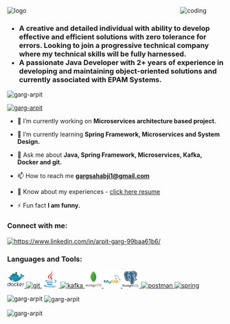 ![logo](https://github.com/garg-arpit/garg-arpit/blob/main/github-header-image.png)
<img align="right" alt="coding" width="20%" src="https://i.pinimg.com/originals/e8/f4/53/e8f453469a3ec97ecd354df465d73913.gif">
<h3 align="left" width="80%">
  <ul>
    <li>
  A creative and detailed individual with ability to develop effective and efficient solutions with zero tolerance for errors. Looking to join a progressive technical company where my technical skills will be fully harnessed. 
    </li>
    <li>
  A passionate Java Developer with 2+ years of experience in developing and maintaining object-oriented solutions and currently associated with EPAM Systems.</h3>
</li>
  </ul>
<p align="left"> <img src="https://komarev.com/ghpvc/?username=garg-arpit&label=Profile%20views&color=0e75b6&style=flat" alt="garg-arpit" /> </p>

<p align="left"> <a href="https://github.com/ryo-ma/github-profile-trophy"><img src="https://github-profile-trophy.vercel.app/?username=garg-arpit" alt="garg-arpit" /></a> </p>

- 🔭 I’m currently working on **Microservices architecture based project.**

- 🌱 I’m currently learning **Spring Framework, Microservices and System Design.**

- 💬 Ask me about **Java, Spring Framework, Microservices, Kafka, Docker and git.**

- 📫 How to reach me **gargsahabji1@gmail.com**

- 📄 Know about my experiences - [click here resume](https://drive.google.com/file/d/1d2NsPEEqID4AJm2-Z79OmVKnAaIwSIrx/view?usp=share_link)

- ⚡ Fun fact **I am funny.**

<h3 align="left">Connect with me:</h3>
<p align="left">
<a href="https://linkedin.com/in/https://www.linkedin.com/in/arpit-garg-99baa61b6/" target="blank"><img align="center" src="https://raw.githubusercontent.com/rahuldkjain/github-profile-readme-generator/master/src/images/icons/Social/linked-in-alt.svg" alt="https://www.linkedin.com/in/arpit-garg-99baa61b6/" height="30" width="40" /></a>
</p>

<h3 align="left">Languages and Tools:</h3>
<p align="left"> <a href="https://www.docker.com/" target="_blank" rel="noreferrer"> <img src="https://raw.githubusercontent.com/devicons/devicon/master/icons/docker/docker-original-wordmark.svg" alt="docker" width="40" height="40"/> </a> <a href="https://git-scm.com/" target="_blank" rel="noreferrer"> <img src="https://www.vectorlogo.zone/logos/git-scm/git-scm-icon.svg" alt="git" width="40" height="40"/> </a> <a href="https://www.java.com" target="_blank" rel="noreferrer"> <img src="https://raw.githubusercontent.com/devicons/devicon/master/icons/java/java-original.svg" alt="java" width="40" height="40"/> </a> <a href="https://kafka.apache.org/" target="_blank" rel="noreferrer"> <img src="https://www.vectorlogo.zone/logos/apache_kafka/apache_kafka-icon.svg" alt="kafka" width="40" height="40"/> </a> <a href="https://www.mongodb.com/" target="_blank" rel="noreferrer"> <img src="https://raw.githubusercontent.com/devicons/devicon/master/icons/mongodb/mongodb-original-wordmark.svg" alt="mongodb" width="40" height="40"/> </a> <a href="https://www.mysql.com/" target="_blank" rel="noreferrer"> <img src="https://raw.githubusercontent.com/devicons/devicon/master/icons/mysql/mysql-original-wordmark.svg" alt="mysql" width="40" height="40"/> </a> <a href="https://www.postgresql.org" target="_blank" rel="noreferrer"> <img src="https://raw.githubusercontent.com/devicons/devicon/master/icons/postgresql/postgresql-original-wordmark.svg" alt="postgresql" width="40" height="40"/> </a> <a href="https://postman.com" target="_blank" rel="noreferrer"> <img src="https://www.vectorlogo.zone/logos/getpostman/getpostman-icon.svg" alt="postman" width="40" height="40"/> </a> <a href="https://spring.io/" target="_blank" rel="noreferrer"> <img src="https://www.vectorlogo.zone/logos/springio/springio-icon.svg" alt="spring" width="40" height="40"/> </a> </p>

<p><img align="left" src="https://github-readme-stats.vercel.app/api/top-langs?username=garg-arpit&show_icons=true&locale=en&layout=compact" alt="garg-arpit" /></p>

<p>&nbsp;<img align="center" src="https://github-readme-stats.vercel.app/api?username=garg-arpit&show_icons=true&locale=en" alt="garg-arpit" /></p>

<p><img align="center" src="https://github-readme-streak-stats.herokuapp.com/?user=garg-arpit&" alt="garg-arpit" /></p>
